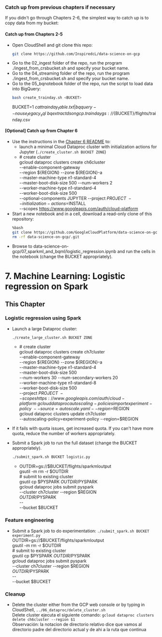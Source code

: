 
### Catch up from previous chapters if necessary
If you didn't go through Chapters 2-6, the simplest way to catch up is to copy data from my bucket:

#### Catch up from Chapters 2-5
* Open CloudShell and git clone this repo:
    ```sh
    git clone https://github.com/InspiredcL/data-science-on-gcp
    ```
* Go to the 02_ingest folder of the repo, run the program ./ingest_from_crsbucket.sh and specify your bucket name.
* Go to the 04_streaming folder of the repo, run the program ./ingest_from_crsbucket.sh and specify your bucket name.
* Go to the 05_bqnotebook folder of the repo, run the script to load data into BigQuery:
	```sh
	bash create_trainday.sh <BUCKET>
	```
	BUCKET=$1\
	cat trainday_table.txt | bq query --nouse_legacy_sql\
	bq extract dsongcp.trainday gs://${BUCKET}/flights/trainday.csv

#### [Optional] Catch up from Chapter 6
* Use the instructions in the <a href="../06_dataproc/README.md">Chapter 6 README</a> to:
    * launch a minimal Cloud Dataproc cluster with initialization actions for Jupyter (`./create_cluster.sh BUCKET ZONE`)
    * \# create cluster \
	gcloud dataproc clusters create ch6cluster \
		--enable-component-gateway \
		--region ${REGION} --zone ${REGION}-a \
		--master-machine-type n1-standard-4 \
		--master-boot-disk-size 500 --num-workers 2 \
		--worker-machine-type n1-standard-4 \
		--worker-boot-disk-size 500 \
		--optional-components JUPYTER --project $PROJECT \
		--initialization-actions=$INSTALL \
		--scopes https://www.googleapis.com/auth/cloud-platform
* Start a new notebook and in a cell, download a read-only clone of this repository:
    ```bash
    %bash
    git clone https://github.com/GoogleCloudPlatform/data-science-on-gcp
    rm -rf data-science-on-gcp/.git
    ```
* Browse to data-science-on-gcp/07_sparkml_and_bqml/logistic_regression.ipynb
  and run the cells in the notebook (change the BUCKET appropriately).

# 7. Machine Learning: Logistic regression on Spark

## This Chapter
### Logistic regression using Spark
* Launch a large Dataproc cluster:
    ```sh
    ./create_large_cluster.sh BUCKET ZONE
    ```
    * \# create cluster \
	gcloud dataproc clusters create ch7cluster \
        --enable-component-gateway \
        --region ${REGION} --zone ${REGION}-a \
		--master-machine-type n1-standard-4 \
		--master-boot-disk-size 500 \
		--num-workers 30 --num-secondary-workers 20 \
		--worker-machine-type n1-standard-8 \
		--worker-boot-disk-size 500 \
		--project $PROJECT \
		--scopes https://www.googleapis.com/auth/cloud-platform \
    gcloud dataproc autoscaling-policies import experiment-policy \
        --source=autoscale.yaml --region=$REGION \
    gcloud dataproc clusters update ch7cluster \
        --autoscaling-policy=experiment-policy --region=$REGION

* If it fails with quota issues, get increased quota. If you can't have more quota, 
  reduce the number of workers appropriately.

* Submit a Spark job to run the full dataset (change the BUCKET appropriately).
    ```sh
    ./submit_spark.sh BUCKET logistic.py
    ```
    * OUTDIR=gs://$BUCKET/flights/sparkmloutput \
        gsutil -m rm -r $OUTDIR \
    	\# submit to existing cluster \
    	gsutil cp $PYSPARK $OUTDIR/$PYSPARK \
    	gcloud dataproc jobs submit pyspark \
             --cluster ch7cluster --region $REGION \
             $OUTDIR/$PYSPARK \
             -- \
             --bucket $BUCKET

  
### Feature engineering
* Submit a Spark job to do experimentation: ```./submit_spark.sh BUCKET experiment.py```\
    OUTDIR=gs://$BUCKET/flights/sparkmloutput \
    gsutil -m rm -r $OUTDIR \
    \# submit to existing cluster \
    gsutil cp $PYSPARK $OUTDIR/$PYSPARK \
    gcloud dataproc jobs submit pyspark \
        --cluster ch7cluster --region $REGION \
        $OUTDIR/$PYSPARK \
        -- \
        --bucket $BUCKET

### Cleanup
* Delete the cluster either from the GCP web console or by typing in CloudShell, `../06_dataproc/delete_cluster.sh`\
Delete cluster ejecuta el siguiente comando: `gcloud dataproc clusters delete ch6cluster --region $1`\
Observación: la notacion de directorio relativo dice que vamos al directorio padre del directorio actual y de ahi a la ruta que continua
